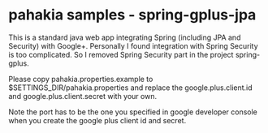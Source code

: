pahakia samples - spring-gplus-jpa
==

This is a standard java web app integrating Spring (including JPA and Security) with Google+.  Personally I found integration with Spring Security is too
complicated.  So I removed Spring Security part in the project spring-gplus.

Please copy pahakia.properties.example to $SETTINGS_DIR/pahakia.properties and replace
the google.plus.client.id and google.plus.client.secret with your own.

Note the port has to be the one you specified in google developer console when you create the google plus client id and secret.
